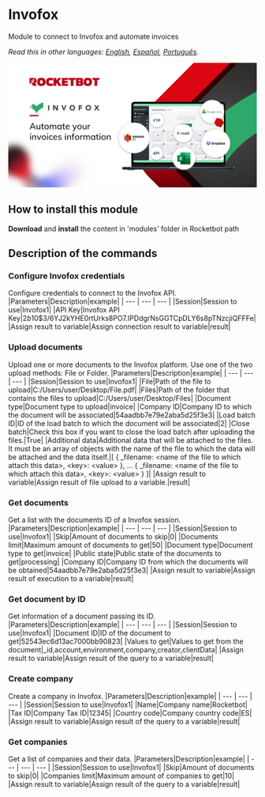 # Invofox
  
Module to connect to Invofox and automate invoices  

*Read this in other languages: [English](Manual_Invofox.md), [Español](Manual_Invofox.es.md), [Português](Manual_Invofox.pr.md).*
  
![banner](imgs/Banner_Invofox.jpg)
## How to install this module
  
__Download__ and __install__ the content in 'modules' folder in Rocketbot path  



## Description of the commands

### Configure Invofox credentials
  
Configure credentials to connect to the Invofox API.
|Parameters|Description|example|
| --- | --- | --- |
|Session|Session to use|Invofox1|
|API Key|Invofox API Key|$2b$10$3/6YJ2kYHE0rtUrks8PO7.IPDdgrNsGGTCpDLY6s8pTNzcjiQFFFe|
|Assign result to variable|Assign connection result to variable|result|

### Upload documents
  
Upload one or more documents to the Invofox platform. Use one of the two upload methods: File or Folder.
|Parameters|Description|example|
| --- | --- | --- |
|Session|Session to use|Invofox1|
|File|Path of the file to upload|C:/Users/user/Desktop/File.pdf|
|Files|Path of the folder that contains the files to upload|C:/Users/user/Desktop/Files|
|Document type|Document type to upload|invoice|
|Company ID|Company ID to which the document will be associated|54aadbb7e79e2aba5d25f3e3|
|Load batch ID|ID of the load batch to which the document will be associated|2|
|Close batch|Check this box if you want to close the load batch after uploading the files.|True|
|Additional data|Additional data that will be attached to the files. It must be an array of objects with the name of the file to which the data will be attached and the data itself.|[ { _filename: \<name of the file to which attach this data>, \<key>: \<value> }, ... { _filename: \<name of the file to which attach this data>, \<key>: \<value> } ]|
|Assign result to variable|Assign result of file upload to a variable.|result|

### Get documents
  
Get a list with the documents ID of a Invofox session.
|Parameters|Description|example|
| --- | --- | --- |
|Session|Session to use|Invofox1|
|Skip|Amount of documents to skip|0|
|Documents limit|Maximum amount of documents to get|50|
|Document type|Document type to get|invoice|
|Public state|Public state of the documents to get|processing|
|Company ID|Company ID from which the documents will be obtained|54aadbb7e79e2aba5d25f3e3|
|Assign result to variable|Assign result of execution to a variable|result|

### Get document by ID
  
Get information of a document passing its ID.
|Parameters|Description|example|
| --- | --- | --- |
|Session|Session to use|Invofox1|
|Document ID|ID of the document to get|52543ec6d13ac7000bb90823|
|Values to get|Values to get from the document|_id,account,environment,company,creator,clientData|
|Assign result to variable|Assign result of the query to a variable|result|

### Create company
  
Create a company in Invofox.
|Parameters|Description|example|
| --- | --- | --- |
|Session|Session to use|Invofox1|
|Name|Company name|Rocketbot|
|Tax ID|Company Tax ID|12345|
|Country code|Company country code|ES|
|Assign result to variable|Assign result of the query to a variable|result|

### Get companies
  
Get a list of companies and their data.
|Parameters|Description|example|
| --- | --- | --- |
|Session|Session to use|Invofox1|
|Skip|Amount of documents to skip|0|
|Companies limit|Maximum amount of companies to get|10|
|Assign result to variable|Assign result of the query to a variable|result|
